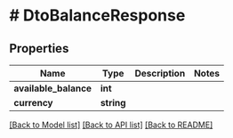 # # DtoBalanceResponse

## Properties

Name | Type | Description | Notes
------------ | ------------- | ------------- | -------------
**available_balance** | **int** |  |
**currency** | **string** |  |

[[Back to Model list]](../../README.md#models) [[Back to API list]](../../README.md#endpoints) [[Back to README]](../../README.md)

